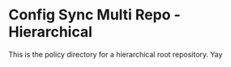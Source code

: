 # Config Sync Multi Repo - Hierarchical

This is the policy directory for a hierarchical root repository. Yay
